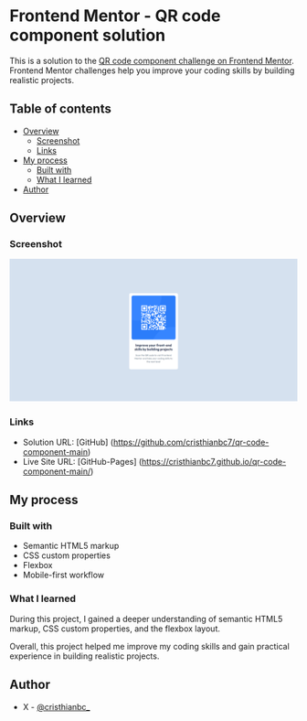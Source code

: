 # Frontend Mentor - QR code component solution

This is a solution to the [QR code component challenge on Frontend Mentor](https://www.frontendmentor.io/challenges/qr-code-component-iux_sIO_H). Frontend Mentor challenges help you improve your coding skills by building realistic projects. 

## Table of contents

- [Overview](#overview)
  - [Screenshot](#screenshot)
  - [Links](#links)
- [My process](#my-process)
  - [Built with](#built-with)
  - [What I learned](#what-i-learned)
- [Author](#author)

## Overview

### Screenshot

![](screenshot.png)

### Links

- Solution URL: [GitHub] (https://github.com/cristhianbc7/qr-code-component-main)
- Live Site URL: [GitHub-Pages] (https://cristhianbc7.github.io/qr-code-component-main/)

## My process

### Built with

- Semantic HTML5 markup
- CSS custom properties
- Flexbox
- Mobile-first workflow

### What I learned

During this project, I gained a deeper understanding of semantic HTML5 markup, CSS custom properties, and the flexbox layout. 

Overall, this project helped me improve my coding skills and gain practical experience in building realistic projects.

## Author

- X - [@cristhianbc_](https://x.com/cristhianbc_)
